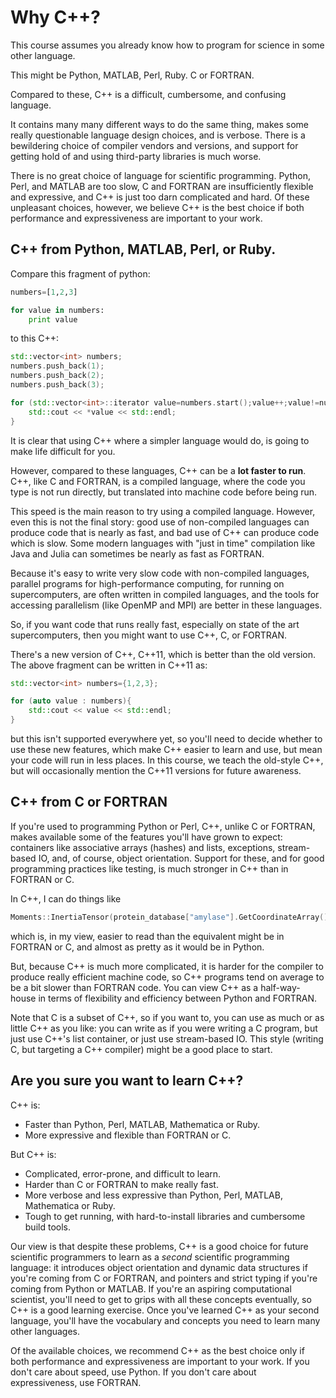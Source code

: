 Why C++?
========

This course assumes you already know how to program for science in some other language.

This might be Python, MATLAB, Perl, Ruby. C or FORTRAN.

Compared to these, C++ is a difficult, cumbersome, and confusing language. 

It contains many many different ways to do the same thing, makes some really questionable language design choices,
and is verbose. There is a bewildering choice of compiler vendors and versions, and support for
getting hold of and using third-party libraries is much worse.

There is no great choice of language for scientific programming. Python, Perl, and MATLAB are too slow, C and FORTRAN are insufficiently flexible and expressive, and C++ is just too darn complicated and hard. Of these unpleasant choices, however, we believe C++ is the best choice if both performance and expressiveness are important to your work.

C++ from Python, MATLAB, Perl, or Ruby.
---------------------------------------

Compare this fragment of python:

``` python
numbers=[1,2,3]

for value in numbers:
	print value
```

to this C++:

``` C++
std::vector<int> numbers;
numbers.push_back(1);
numbers.push_back(2);
numbers.push_back(3);

for (std::vector<int>::iterator value=numbers.start();value++;value!=numbers.end()){
	std::cout << *value << std::endl;
}
```

It is clear that using C++ where a simpler language would do, is going to make life difficult for you.

However, compared to these languages, C++ can be a **lot faster to run**. C++, like C and FORTRAN, is a compiled language,
where the code you type is not run directly, but translated into machine code before being run.

This speed is the main reason to try using a compiled language. However, even this is not the final story: good use of
non-compiled languages can produce code that is nearly as fast, and bad use of C++ can produce code which is slow.
Some modern languages with "just in time" compilation like Java and Julia can sometimes be nearly as fast as FORTRAN.

Because it's easy to write very slow code with non-compiled languages, parallel programs for high-performance computing,
for running on supercomputers, are often written in compiled languages, and the tools for accessing parallelism (like OpenMP and MPI)
are better in these languages.

So, if you want code that runs really fast, especially on state of the art supercomputers, then you might want to use C++, C, or FORTRAN.

There's a new version of C++, C++11, which is better than the old version. The above fragment can be written in C++11 as:

``` C++
std::vector<int> numbers={1,2,3};

for (auto value : numbers){
	std::cout << value << std::endl;
}
```

but this isn't supported everywhere yet, so you'll need to decide
whether to use these new features, which make C++ easier to learn and use, but mean your code will run in less places. In this course, 
we teach the old-style C++, but will occasionally mention the C++11 versions for future awareness.

C++ from C or FORTRAN
---------------------

If you're used to programming Python or Perl, C++, unlike C or FORTRAN, makes available some of the features you'll have grown to expect: containers like
associative arrays (hashes) and lists, exceptions, stream-based IO, and, of course, object orientation. Support for these, and for good programming
practices like testing, is much stronger in C++ than in FORTRAN or C.

In C++, I can do things like

``` c++
Moments::InertiaTensor(protein_database["amylase"].GetCoordinateArray());
```

which is, in my view, easier to read than the equivalent might be in FORTRAN or C, and almost as pretty as it would be in Python.

But, because C++ is much more complicated, it is harder for the compiler to produce really efficient machine code, so C++ programs tend on average to be a bit slower
than FORTRAN code. You can view C++ as a half-way-house in terms of flexibility and efficiency between Python and FORTRAN.

Note that C is a subset of C++, so if you want to, you can use as much or as little C++ as you like: you can write as if you were writing a C program, but just use C++'s list
container, or just use stream-based IO. This style (writing C, but targeting a C++ compiler) might be a good place to start.

Are you sure you want to learn C++?
-----------------------------------

C++ is:

* Faster than Python, Perl, MATLAB, Mathematica or Ruby.
* More expressive and flexible than FORTRAN or C.

But C++ is:

* Complicated, error-prone, and difficult to learn.
* Harder than C or FORTRAN to make really fast.
* More verbose and less expressive than Python, Perl, MATLAB, Mathematica or Ruby.
* Tough to get running, with hard-to-install libraries and cumbersome build tools.

Our view is that despite these problems, C++ is a good choice for future scientific programmers to learn as a *second* scientific programming language: 
it introduces object orientation and dynamic data structures if you're coming from C or FORTRAN, 
and pointers and strict typing if you're coming from Python or MATLAB. 
If you're an aspiring computational scientist, you'll need to get to grips with all these concepts
eventually, so C++ is a good learning exercise. Once you've learned C++ as your second language, 
you'll have the vocabulary and concepts you need to learn many other languages.

Of the available choices, we recommend C++ as the best choice only if both performance and
expressiveness are important to your work. If you don't care about speed, use Python.
If you don't care about expressiveness, use FORTRAN.